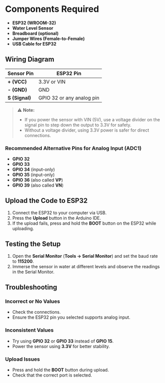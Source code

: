 # Components Required
- **ESP32 (WROOM-32)**
- **Water Level Sensor**
- **Breadboard (optional)**
- **Jumper Wires (Female-to-Female)**
- **USB Cable for ESP32**

## Wiring Diagram

| Sensor Pin | ESP32 Pin |
|------------|------------|
| **+ (VCC)** | 3.3V or VIN |
| **- (GND)** | GND |
| **S (Signal)** | GPIO 32 or any analog pin |

> ⚠️ **Note:**  
> - If you power the sensor with VIN (5V), use a voltage divider on the signal pin to step down the output to 3.3V for safety.  
> - Without a voltage divider, using 3.3V power is safer for direct connections.

### Recommended Alternative Pins for Analog Input (ADC1)
- **GPIO 32**
- **GPIO 33**
- **GPIO 34** (input-only)
- **GPIO 35** (input-only)
- **GPIO 36** (also called **VP**)
- **GPIO 39** (also called **VN**)

## Upload the Code to ESP32
1. Connect the ESP32 to your computer via USB.
2. Press the **Upload** button in the Arduino IDE.
3. If the upload fails, press and hold the **BOOT** button on the ESP32 while uploading.

## Testing the Setup
1. Open the **Serial Monitor** (**Tools → Serial Monitor**) and set the baud rate to **115200**.
2. Immerse the sensor in water at different levels and observe the readings in the Serial Monitor.

## Troubleshooting
### **Incorrect or No Values**
- Check the connections.
- Ensure the ESP32 pin you selected supports analog input.

### **Inconsistent Values**
- Try using **GPIO 32** or **GPIO 33** instead of **GPIO 15**.
- Power the sensor using **3.3V** for better stability.

### **Upload Issues**
- Press and hold the **BOOT** button during upload.
- Check that the correct port is selected.
